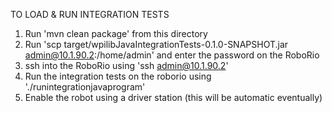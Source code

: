 TO LOAD  & RUN INTEGRATION TESTS

1) Run 'mvn clean package' from this directory
2) Run 'scp target/wpilibJavaIntegrationTests-0.1.0-SNAPSHOT.jar admin@10.1.90.2:/home/admin' and enter the password on the RoboRio
3) ssh into the RoboRio using 'ssh admin@10.1.90.2'
4) Run the integration tests on the roborio using './runintegrationjavaprogram'
5) Enable the robot using a driver station (this will be automatic eventually)
